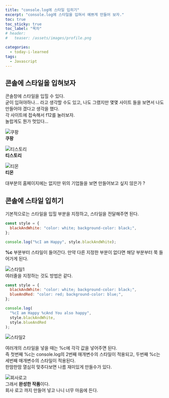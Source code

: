 ```yaml
---
title: "console.log에 스타일 입히기"
excerpt: "console.log에 스타일을 입혀서 예쁘게 만들어 보자."
toc: true
toc_sticky: true
toc_label: "목차"
# header:
#   teaser: /assets/images/profile.png

categories:
  - today-i-learned
tags:
  - Javascript
---
```


## 콘솔에 스타일을 입혀보자

콘솔창에 스타일을 입힐 수 있다.  
굳이 입혀야하나... 라고 생각할 수도 있고, 나도 그랬지만 몇몇 사이트 들을 보면서 나도 만들어야 겠다고 생각을 했다.  
각 사이트에 접속해서 f12를 눌러보자.  
놀랍게도 뭔가 멋있다...

![쿠팡](https://user-images.githubusercontent.com/29043491/119785569-4699e100-bf0a-11eb-8794-56a7ea9d7493.png)  
**쿠팡**

![티스토리](https://user-images.githubusercontent.com/29043491/119785910-a2646a00-bf0a-11eb-8f87-653c72f417d3.png)  
**티스토리**

![티몬](https://user-images.githubusercontent.com/29043491/119786390-1b63c180-bf0b-11eb-9e0e-f08d89ff623d.png)  
**티몬**

대부분의 홈페이지에는 없지만 위의 기업들을 보면 만들어보고 싶지 않은가 ?

## 콘솔에 스타일 입히기

기본적으로는 스타일을 입힐 부분을 지정하고, 스타일을 전달해주면 된다.

```js
const style = {
  blackAndWhite: "color: white; background-color: black;",
};

console.log("%cI am Happy", style.blackAndWhite);
```

**%c** 부분부터 스타일이 들어간다. 만약 다른 지정한 부분이 없다면 해당 부분부터 쭉 들어가게 된다.

![스타일1](https://user-images.githubusercontent.com/29043491/119787282-02a7db80-bf0c-11eb-8415-12d180e94018.png)  
여러줄을 지정하는 것도 방법은 같다.

```js
const style = {
  blackAndWhite: "color: white; background-color: black;",
  blueAndRed: "color: red; background-color: blue;",
};

console.log(
  "%cI am Happy %cAnd You also happy",
  style.blackAndWhite,
  style.blueAndRed
);
```

![스타일2](https://user-images.githubusercontent.com/29043491/119788075-c9bc3680-bf0c-11eb-9351-717cf25411d0.png)

여러개의 스타일을 넣을 때는 %c에 각각 값을 넣어주면 된다.  
즉 첫번째 %c는 console.log의 2번째 매개변수의 스타일이 적용되고, 두번째 %c는 세번째 매개변수의 스타일이 적용된다.  
한땀한땀 열심히 맞추다보면 나름 재미있게 만들수가 있다.

![회사로고](https://user-images.githubusercontent.com/29043491/119788894-81e9df00-bf0d-11eb-8456-ec3ff4b94a6e.png)  
그래서 **완성한 작품**이다.  
회사 로고 까지 만들어 넣고 나니 너무 마음에 든다.
